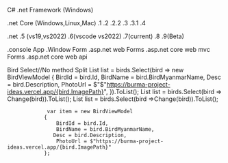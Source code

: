 C#
.net Framework (Windows)

.net Core (Windows,Linux,Mac)
.1
.2
.2.2
.3
.3.1
.4


.net
.5 (vs19,vs2022)
.6(vscode vs2022)
.7(current)
.8
.9(Beta)

.console App
.Window Form
.asp.net web Forms
.asp.net core  web mvc Forms
.asp.net core web api


Bird Select//No method Split
 List<BirdViewModel> list = birds.Select(bird => new BirdViewModel
                {
                   BirdId = bird.Id,
                    BirdName = bird.BirdMyanmarName,
                    Desc = bird.Description,
                   PhotoUrl = $"$"https://burma-project-ideas.vercel.app/{bird.ImagePath}",
                }).ToList();
                List<BirdViewModel> list = birds.Select(bird => Change(bird)).ToList();
                List<BirdViewModel> list = birds.Select(bird =>Change(bird)).ToList();


                 var item = new BirdViewModel
                {
                    BirdId = bird.Id,
                    BirdName = bird.BirdMyanmarName,
                   Desc = bird.Description,
                    PhotoUrl = $"https://burma-project-ideas.vercel.app/{bird.ImagePath}"
                };


